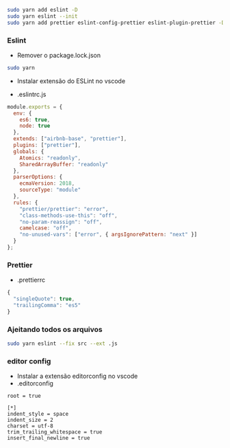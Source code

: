 ```sh
sudo yarn add eslint -D
sudo yarn eslint --init
sudo yarn add prettier eslint-config-prettier eslint-plugin-prettier -D
```

### Eslint
- Remover o package.lock.json
```sh
sudo yarn
```
- Instalar extensão do ESLint no vscode

- .eslintrc.js
```js
module.exports = {
  env: {
    es6: true,
    node: true
  },
  extends: ["airbnb-base", "prettier"],
  plugins: ["prettier"],
  globals: {
    Atomics: "readonly",
    SharedArrayBuffer: "readonly"
  },
  parserOptions: {
    ecmaVersion: 2018,
    sourceType: "module"
  },
  rules: {
    "prettier/prettier": "error",
    "class-methods-use-this": "off",
    "no-param-reassign": "off",
    camelcase: "off",
    "no-unused-vars": ["error", { argsIgnorePattern: "next" }]
  }
};

```

### Prettier
- .prettierrc
```js
{
  "singleQuote": true,
  "trailingComma": "es5"
}

```

### Ajeitando todos os arquivos
```sh
sudo yarn eslint --fix src --ext .js
```

### editor config
- Instalar a extensão editorconfig no vscode
- .editorconfig
```
root = true

[*]
indent_style = space
indent_size = 2
charset = utf-8
trim_trailing_whitespace = true
insert_final_newline = true
```